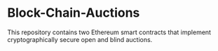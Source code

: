 # Block-Chain-Auctions
This repository contains two Ethereum smart contracts that implement cryptographically secure open and blind auctions.

